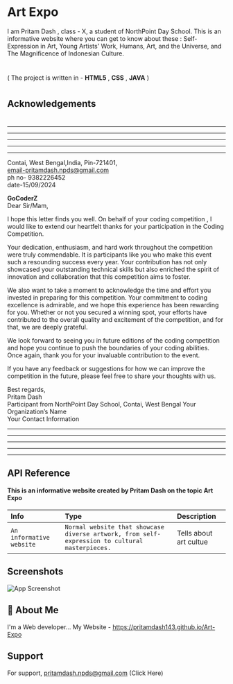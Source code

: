 
#  Art Expo 

I am Pritam Dash , class - X, a student of NorthPoint Day School.
This is an informative website where you can get to know about these : Self-Expression in Art, Young Artists' Work, Humans, Art, and the
Universe, and The Magnificence of Indonesian Culture.
#
( The project is written in - **HTML5** , **CSS** , **JAVA** )
#

## Acknowledgements
#
---
---
---
---
---

Contai,
West Bengal,India, Pin-721401,  
email-pritamdash.npds@gmail.com  
ph no- 9382226452  
date-15/09/2024

**GoCoderZ**  
Dear Sir/Mam,

I hope this letter finds you well. On behalf of your coding competition , I would like to extend our heartfelt thanks for your participation in the Coding Competition.

Your dedication, enthusiasm, and hard work throughout the competition were truly commendable. It is participants like you who make this event such a resounding success every year. Your contribution has not only showcased your outstanding technical skills but also enriched the spirit of innovation and collaboration that this competition aims to foster.

We also want to take a moment to acknowledge the time and effort you invested in preparing for this competition. Your commitment to coding excellence is admirable, and we hope this experience has been rewarding for you. Whether or not you secured a winning spot, your efforts have contributed to the overall quality and excitement of the competition, and for that, we are deeply grateful.

We look forward to seeing you in future editions of the coding competition and hope you continue to push the boundaries of your coding abilities. Once again, thank you for your invaluable contribution to the event.

If you have any feedback or suggestions for how we can improve the competition in the future, please feel free to share your thoughts with us.

Best regards,  
Pritam Dash  
Participant from NorthPoint Day School, Contai, West Bengal 
Your Organization’s Name  
Your Contact Information

---
---
---
---
---





## API Reference

#### This is an informative website created by **Pritam Dash** on the topic **Art Expo**


| Info | Type     | Description                |
| :-------- | :------- | :------------------------- |
| `An informative website` | `Normal website that showcase diverse artwork, from self-expression to cultural masterpieces.` | Tells about art cultue  |




## Screenshots

![App Screenshot](https://s3.amazonaws.com/i.snag.gy/f1h4nb.jpg)


## 🚀 About Me
I'm a Web developer...
My Website - https://pritamdash143.github.io/Art-Expo


## Support

For support, pritamdash.npds@gmail.com (Click Here)

